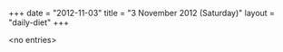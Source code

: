+++
date = "2012-11-03"
title = "3 November 2012 (Saturday)"
layout = "daily-diet"
+++

\<no entries\>
